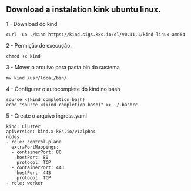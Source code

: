 ## Download a instalation kink ubuntu linux.

1 - Download do kind
```
curl -Lo ./kind https://kind.sigs.k8s.io/dl/v0.11.1/kind-linux-amd64
```

2 - Permição de execução.
```
chmod +x kind
```

3 - Mover o arquivo para pasta bin do sustema
```
mv kind /usr/local/bin/
```

4 - Configurar o autocomplete do kind no bash 
```
source <(kind completion bash)
echo "source <(kind completion bash)" >> ~/.bashrc
```

5 - Create o arquivo ingress.yaml
```
kind: Cluster
apiVersion: kind.x-k8s.io/v1alpha4
nodes:
- role: control-plane
  extraPortMappings:
  - containerPort: 80
    hostPort: 80
    protocol: TCP
  - containerPort: 443
    hostPort: 443
    protocol: TCP
- role: worker
```
